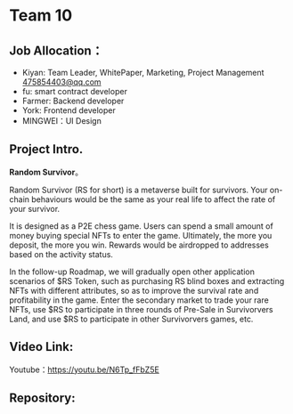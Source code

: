 # Team 10

## Job Allocation：

- Kiyan: Team Leader, WhitePaper, Marketing, Project Management 475854403@qq.com
- fu: smart contract developer
- Farmer: Backend developer
- York: Frontend developer
- MINGWEI：UI Design

## Project Intro.

**Random Survivor**。

Random Survivor (RS for short) is a metaverse built for survivors. Your on-chain behaviours would be the same as your real life to affect the rate of your survivor.

It is designed as a P2E chess game. Users can spend a small amount of money buying special NFTs to enter the game. Ultimately, the more you deposit, the more you win. Rewards would be airdropped to addresses based on the activity status.

In the follow-up Roadmap, we will gradually open other application scenarios of $RS Token, such as purchasing RS blind boxes and extracting NFTs with different attributes, so as to improve the survival rate and profitability in the game. Enter the secondary market to trade your rare NFTs, use $RS to participate in three rounds of Pre-Sale in Survivorvers Land, and use $RS to participate in other Survivorvers games, etc.



## Video Link:

Youtube：https://youtu.be/N6Tp_fFbZ5E

## Repository:

### 
